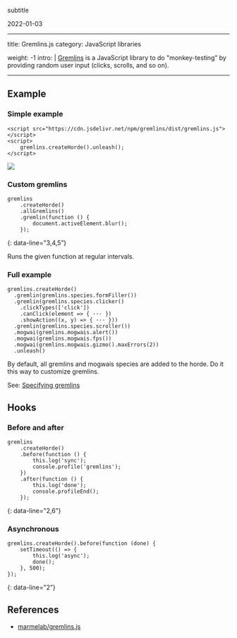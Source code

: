 subtitle

2022-01-03

------------------------------------------------------------------------

title: Gremlins.js category: JavaScript libraries

weight: -1 intro: | [Gremlins](https://github.com/marmelab/gremlins.js) is a JavaScript library to do "monkey-testing” by providing random user input (clicks, scrolls, and so on).

------------------------------------------------------------------------

Example
-------

### Simple example

    <script src="https://cdn.jsdelivr.net/npm/gremlins/dist/gremlins.js"></script>
    <script>
        gremlins.createHorde().unleash();
    </script>

![](https://camo.githubusercontent.com/130e101ee69d4d9b6f065df0a0404c861eb5ce18/687474703a2f2f7374617469632e6d61726d656c61622e636f6d2f746f646f2e676966?q=99)

### Custom gremlins

    gremlins
        .createHorde()
        .allGremlins()
        .gremlin(function () {
            document.activeElement.blur();
        });

{: data-line="3,4,5”}

Runs the given function at regular intervals.

### Full example

    gremlins.createHorde()
      .gremlin(gremlins.species.formFiller())
      .gremlin(gremlins.species.clicker()
        .clickTypes(['click'])
        .canClick(element => { ··· })
        .showAction((x, y) => { ··· }))
      .gremlin(gremlins.species.scroller())
      .mogwai(gremlins.mogwais.alert())
      .mogwai(gremlins.mogwais.fps())
      .mogwai(gremlins.mogwais.gizmo().maxErrors(2))
      .unleash()

By default, all gremlins and mogwais species are added to the horde. Do it this way to customize gremlins.

See: [Specifying gremlins](https://github.com/marmelab/gremlins.js#setting-gremlins-and-mogwais-to-use-in-a-test)

Hooks
-----

### Before and after

    gremlins
        .createHorde()
        .before(function () {
            this.log('sync');
            console.profile('gremlins');
        })
        .after(function () {
            this.log('done');
            console.profileEnd();
        });

{: data-line="2,6”}

### Asynchronous

    gremlins.createHorde().before(function (done) {
        setTimeout(() => {
            this.log('async');
            done();
        }, 500);
    });

{: data-line="2”}

References
----------

-   [marmelab/gremlins.js](https://github.com/marmelab/gremlins.js)
